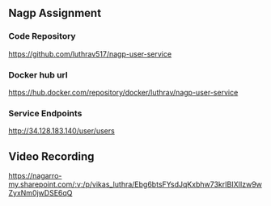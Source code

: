 ## Nagp Assignment

### Code Repository
https://github.com/luthrav517/nagp-user-service

### Docker hub url
https://hub.docker.com/repository/docker/luthrav/nagp-user-service

### Service Endpoints
http://34.128.183.140/user/users


## Video Recording
https://nagarro-my.sharepoint.com/:v:/p/vikas_luthra/Ebg6btsFYsdJqKxbhw73krIBIXIIzw9wZyxNm0jwDSE6qQ